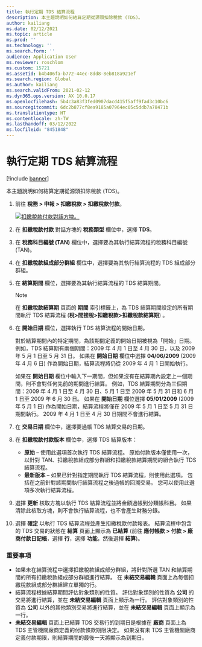 ```yaml
---
title: 執行定期 TDS 結算流程
description: 本主題說明如何結算定期從源頭扣除稅款 (TDS)。
author: kailiang
ms.date: 02/12/2021
ms.topic: article
ms.prod: ''
ms.technology: ''
ms.search.form: ''
audience: Application User
ms.reviewer: roschlom
ms.custom: 15721
ms.assetid: b4b406fa-b772-44ec-8dd8-8eb818a921ef
ms.search.region: Global
ms.author: kailiang
ms.search.validFrom: 2021-02-12
ms.dyn365.ops.version: AX 10.0.17
ms.openlocfilehash: 5b4c3a83f3fed0907dacd415f5aff9fad3c10bc6
ms.sourcegitcommit: 6dc2b877cf8ea9185a07964ec05c5ddb7a78471b
ms.translationtype: HT
ms.contentlocale: zh-TW
ms.lasthandoff: 03/12/2022
ms.locfileid: "8451848"
---
```

# <a name="run-the-periodic-tds-settlement-process"></a>執行定期 TDS 結算流程

[!include [banner](../includes/banner.md)]

本主題說明如何結算定期從源頭扣除稅款 (TDS)。

1. 前往 **稅務 \> 申報 \> 扣繳稅款 \> 扣繳稅款付款**。

    [![扣繳稅款付款對話方塊。](./media/apac-ind-TDS-47.png)](./media/apac-ind-TDS-47.png)

2. 在 **扣繳稅款付款** 對話方塊的 **稅務類型** 欄位中，選擇 **TDS**。
3. 在 **稅務科目編號 (TAN)** 欄位中，選擇要為其執行結算流程的稅務科目編號 (TAN)。
4. 在 **扣繳稅款組成部分群組** 欄位中，選擇要為其執行結算流程的 TDS 組成部分群組。
5. 在 **結算期間** 欄位，選擇要為其執行結算流程的 TDS 結算期間。

    > [!NOTE]
    > 在 **扣繳稅款結算期** 頁面的 **期間** 索引標籤上，為 TDS 結算期間設定的所有期間執行 TDS 結算流程 (**稅\>間接稅\>扣繳稅款\>扣繳稅款結算期**) 。

6. 在 **開始日期** 欄位，選擇執行 TDS 結算流程的開始日期。

    對於結算期間內的特定期間，為該期間定義的開始日期被視為「開始」日期。 例如，TDS 結算期有兩個期間：2009 年 4 月 1 日至 4 月 30 日，以及 2009 年 5 月 1 日至 5 月 31 日。 如果在 **開始日期** 欄位中選擇 **04/06/2009** (2009 年 4 月 6 日) 作為開始日期，結算流程將仍從 2009 年 4 月 1 日開始執行。

    如果在 **開始日期** 欄位中輸入下一期間，但如果沒有在結算期內設定上一個期間，則不會對任何先前的期間進行結算。 例如，TDS 結算期間分為三個期間：2009 年 4 月 1 日至 4 月 30 日、5 月 1 日至 2009 年 5 月 31 日和 6 月 1 日至 2009 年 6 月 30 日。 如果在 **開始日期** 欄位選擇 **05/01/2009** (2009 年 5 月 1 日) 作為開始日期，結算流程將僅在 2009 年 5 月 1 日至 5 月 31 日期間執行。 2009 年 4 月 1 日至 4 月 30 日期間不會進行結算。

7. 在 **交易日期** 欄位中，選擇要過帳 TDS 結算交易的日期。
8. 在 **扣繳稅款付款版本** 欄位中，選擇 TDS 結算版本：

     - **原始** – 使用此選項首次執行 TDS 結算流程。 原始付款版本僅使用一次，以針對 TAN、扣繳稅款組成部分群組和扣繳稅款結算期間的組合執行 TDS 結算流程。
    - **最新版本** – 如果已針對指定期間執行 TDS 結算流程，則使用此選項。 包括在之前針對該期間執行結算流程之後過帳的回溯交易。 您可以使用此選項多次執行結算流程。

9. 選擇 **更新** 核取方塊以執行 TDS 結算流程並將金額過帳到分類帳科目。 如果清除此核取方塊，則不會執行結算流程，也不會產生財務分錄。
10. 選擇 **確定** 以執行 TDS 結算流程並產生扣繳稅款付款報表。 結算流程中包含的 TDS 交易的狀態在 **結算** 頁面上顯示為 **已結算** (前往 **應付帳款 \> 付款 \> 廠商付款日記帳**，選擇 **行**，選擇 **功能**，然後選擇 **結算**)。

### <a name="important-points"></a>重要事項

- 如果未在結算流程中選擇扣繳稅款組成部分群組，將針對所選 TAN 和結算期間的所有扣繳稅款組成部分群組進行結算。 在 **未結交易編輯** 頁面上為每個扣繳稅款組成部分群組建立單獨的行。
- 結算流程根據結算期間評估對象類別的性質。 評估對象類別的性質為 **公司** 的交易將進行結算，並在 **未結交易編輯** 頁面上顯示為一行。 評估對象類別的性質為 **公司** 以外的其他類別交易將進行結算，並在 **未結交易編輯** 頁面上顯示為一行。
- **未結交易編輯** 頁面上已結算 TDS 交易行的到期日是根據在 **廠商** 頁面上為 TDS 主管機關廠商定義的付款條款期限決定。 如果沒有未 TDS 主管機關廠商定義付款期限，則結算期間的最後一天將顯示為到期日。
